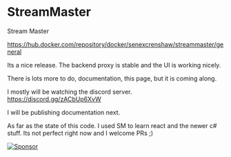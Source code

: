 # StreamMaster

Stream Master

https://hub.docker.com/repository/docker/senexcrenshaw/streammaster/general

Its a nice release. The backend proxy is stable and the UI is working nicely.

There is lots more to do, documentation, this page, but it is coming along.

I mostly will be watching the discord server.
<https://discord.gg/zACbUp6XvW>

I will be publishing documentation next.

As far as the state of this code. I used SM to learn react and the newer c# stuff. Its not perfect right now and I welcome PRs ;)

[![Sponsor](https://img.shields.io/badge/Sponsor-%E2%9D%A4-pink)](https://www.patreon.com/user?u=52683080)
